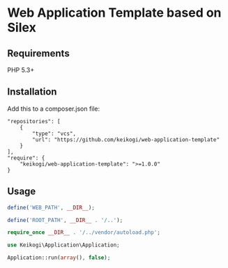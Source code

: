 Web Application Template based on Silex
=======================================

Requirements
------------
PHP 5.3+

Installation
------------
Add this to a composer.json file:
```
"repositories": [
    {
        "type": "vcs",
        "url": "https://github.com/keikogi/web-application-template"
    }
],
"require": {
    "keikogi/web-application-template": ">=1.0.0"
}
```

Usage
-----
```php
define('WEB_PATH', __DIR__);

define('ROOT_PATH', __DIR__ . '/..');

require_once __DIR__ . '/../vendor/autoload.php';

use Keikogi\Application\Application;

Application::run(array(), false);
```
